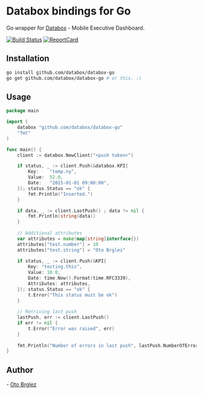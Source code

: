 # Databox bindings for Go

Go wrapper for [Databox](http://databox.com) - Mobile Executive Dashboard.

[![Build Status][BuildStatus-Image]][BuildStatus-Url]
[![ReportCard][ReportCard-Image]][ReportCard-Url]

## Installation

```bash
go install github.com/databox/databox-go
go get github.com/databox/databox-go # or this. :)
```

## Usage
```go
package main

import (
	databox "github.com/databox/databox-go"
	"fmt"
)

func main() {
    client := databox.NewClient("<push token>")

	if status, _ := client.Push(&databox.KPI{
		Key:	"temp.ny",
		Value: 	52.0,
		Date: 	"2015-01-01 09:00:00",
	}); status.Status == "ok" {
		fmt.Println("Inserted.")
	}

    if data, _ := client.LastPush() ; data != nil {
        fmt.Println(string(data))
    }
    
    // Additional attributes
    var attributes = make(map[string]interface{})
    attributes["test.number"] = 10
    attributes["test.string"] = "Oto Brglez"
    
	if status, _ := client.Push(&KPI{
		Key: "testing.this",
		Value: 10.0,
		Date: time.Now().Format(time.RFC3339),
		Attributes: attributes,
	}); status.Status == "ok" {
		t.Error("This status must be ok")
	}
    
    // Retriving last push
    lastPush, err := client.LastPush()
    if err != nil {
        t.Error("Error was raised", err)
    }
 
    fmt.Println("Number of errors in last push", lastPush.NumberOfErrors) 
}

```

## Author
- [Oto Brglez](https://github.com/otobrglez)

[BuildStatus-Url]: https://travis-ci.org/databox/databox-go
[BuildStatus-Image]: https://travis-ci.org/databox/databox-go.svg                     
[ReportCard-Url]: http://goreportcard.com/report/databox/databox-go
[ReportCard-Image]: http://goreportcard.com/badge/databox/databox-go

